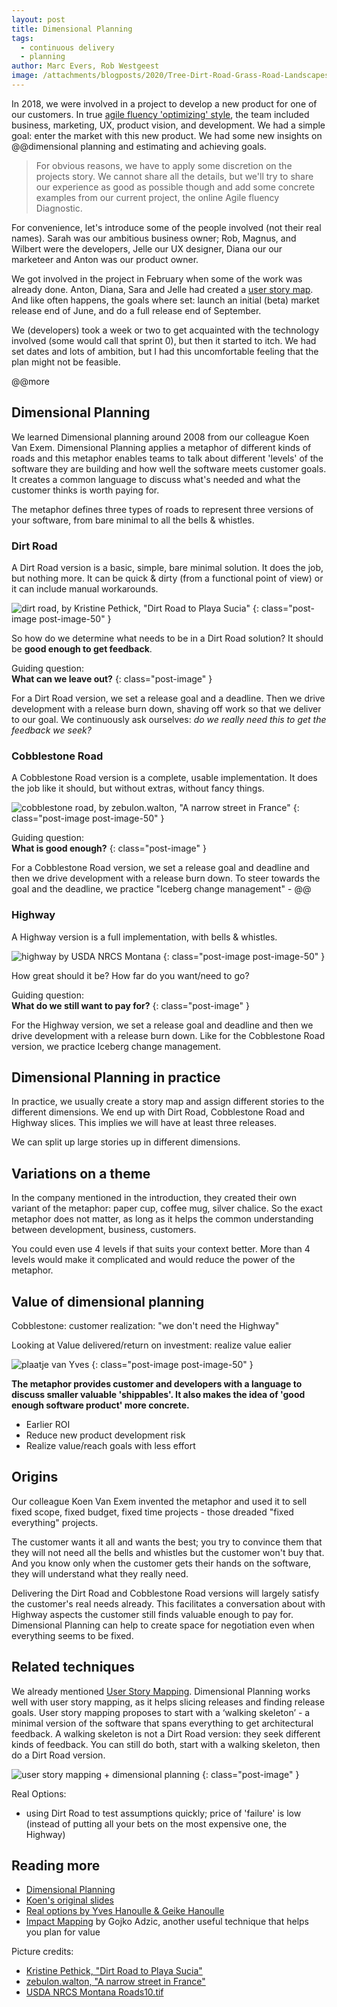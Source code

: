 ```yaml
---
layout: post
title: Dimensional Planning
tags:
  - continuous delivery
  - planning
author: Marc Evers, Rob Westgeest
image: /attachments/blogposts/2020/Tree-Dirt-Road-Grass-Road-Landscapes-Green-House-2423162.jpg
---
```


In 2018, we were involved in a project to develop a new product for one of our customers. In true [agile fluency 'optimizing' style](https://martinfowler.com/articles/agileFluency.html), the team included business, marketing, UX, product vision, and development. We had a simple goal: enter the market with this new product. We had some new insights on @@dimensional planning and estimating and achieving goals. 

> For obvious reasons, we have to apply some discretion on the projects story. We cannot share all the details, but we'll try to share our experience as good as possible though and add some concrete examples from our current project, the online Agile fluency Diagnostic.

For convenience, let's introduce some of the people involved (not their real names). Sarah was our ambitious business owner; Rob, Magnus, and Wilbert were the developers, Jelle our UX designer, Diana our our marketeer and Anton was our product owner.

We got involved in the project in February when some of the work was already done. Anton, Diana, Sara and Jelle had created a [user story map](https://www.jpattonassociates.com/the-new-backlog/). And like often happens, the goals where set: launch an initial (beta) market release end of June, and do a full release end of September.

We (developers) took a week or two to get acquainted with the technology involved (some would call that sprint 0), but then it started to itch. We had set dates and lots of ambition, but I had this uncomfortable feeling that the plan might not be feasible. 

@@more


## Dimensional Planning

We learned Dimensional planning around 2008 from our colleague Koen Van Exem. Dimensional Planning applies a metaphor of different kinds of roads and this metaphor enables teams to talk about different 'levels' of the software they are building and how well the software meets customer goals. It creates a common language to discuss what's needed and what the customer thinks is worth paying for.

The metaphor defines three types of roads to represent three versions of your software, from bare minimal to all the bells & whistles.

### Dirt Road

A Dirt Road version is a basic, simple, bare minimal solution. It does the job, but nothing more. It can be quick & dirty (from a functional point of view) or it can include manual workarounds.

![dirt road, by Kristine Pethick, "Dirt Road to Playa Sucia"](/attachments/blogposts/2020/dirtroad.jpg)
{: class="post-image post-image-50" }

So how do we determine what needs to be in a Dirt Road solution? It should be **good enough to get feedback**.

Guiding question:  
**What can we leave out?**
{: class="post-image" }

For a Dirt Road version, we set a release goal and a deadline. Then we drive development with a release burn down, shaving off work so that we deliver to our goal. We continuously ask ourselves: _do we really need this to get the feedback we seek?_

### Cobblestone Road

A Cobblestone Road version is a complete, usable implementation. It does the job like it should, but without extras, without fancy things.

![cobblestone road, by zebulon.walton, "A narrow street in France"](/attachments/blogposts/2020/cobblestoneroad.jpg)
{: class="post-image post-image-50" }

Guiding question:  
**What is good enough?**
{: class="post-image" }

For a Cobblestone Road version, we set a release goal and deadline and then we drive development with a release burn down. To steer towards the goal and the deadline, we practice "Iceberg change management" - @@

### Highway

A Highway version is a full implementation, with bells & whistles.

![highway by USDA NRCS Montana](/attachments/blogposts/2020/highway.jpg)
{: class="post-image post-image-50" }

How great should it be? How far do you want/need to go? 

Guiding question:  
**What do we still want to pay for?**
{: class="post-image" }

For the Highway version, we set a release goal and deadline and then we drive development with a release burn down. Like for the Cobblestone Road version, we practice Iceberg change management.

## Dimensional Planning in practice

In practice, we usually create a story map and assign different stories to the different dimensions. We end up with Dirt Road, Cobblestone Road and Highway slices. This implies we will have at least three releases.

We can split up large stories up in different dimensions.

## Variations on a theme

In the company mentioned in the introduction, they created their own variant of the metaphor: paper cup, coffee mug, silver chalice. So the exact metaphor does not matter, as long as it helps the common understanding between development, business, customers.

You could even use 4 levels if that suits your context better. More than 4 levels would make it complicated and would reduce the power of the metaphor.

## Value of dimensional planning

Cobblestone: customer realization: "we don't need the Highway"

Looking at Value delivered/return on investment: realize value ealier 

![plaatje van Yves](/attachments/blogposts/2020/yves-hanoulle-roi-dimensional-planning.png)
{: class="post-image post-image-50" }

**The metaphor provides customer and developers with a language to discuss smaller valuable 'shippables'. It also makes the idea of 'good enough software product' more concrete.**

- Earlier ROI
- Reduce new product development risk
- Realize value/reach goals with less effort

## Origins

Our colleague Koen Van Exem invented the metaphor and used it to sell fixed scope, fixed budget, fixed time projects - those dreaded "fixed everything" projects.

The customer wants it all and wants the best; you try to convince them that they will not need all the bells and whistles but the customer won't buy that. And you know only when the customer gets their hands on the software, they will understand what they really need. 

Delivering the Dirt Road and Cobblestone Road versions will largely satisfy the customer's real needs already. This facilitates a conversation about with Highway aspects the customer still finds valuable enough to pay for. Dimensional Planning can help to create space for negotiation even when everything seems to be fixed.

## Related techniques

We already mentioned [User Story Mapping](https://jpattonassociates.com/the-new-backlog/). Dimensional Planning works well with user story mapping, as it helps slicing releases and finding release goals.
User story mapping proposes to start with a ‘walking skeleton’ - a minimal version of the software that spans everything to get architectural feedback. A walking skeleton is not a Dirt Road version: they seek different kinds of feedback. You can still do both, start with a walking skeleton, then do a Dirt Road version.

![user story mapping + dimensional planning](/attachments/blogposts/2020/storymapping-slices.jpg)
{: class="post-image" }

Real Options: 
- using Dirt Road to test assumptions quickly; price of 'failure' is low (instead of putting all your bets on the most expensive one, the Highway) 

## Reading more

- [Dimensional Planning](http://www.hanoulle.be/2015/07/dimensional-planning/)
- [Koen's original slides](https://www.slideshare.net/inxin/dimensional-planning-30790935)
- [Real options by Yves Hanoulle & Geike Hanoulle](https://www.youtube.com/watch?v=YAxUwZzlMJE&feature=youtu.be)
- [Impact Mapping](https://www.impactmapping.org/) by Gojko Adzic, another useful technique that helps you plan for value

Picture credits:
- [Kristine Pethick, "Dirt Road to Playa Sucia"](https://www.flickr.com/photos/159897164@N04/40783372452/in/photolist-258TrL1-Afe78x-2e5fABY-wK1zvu-AAw3gg-FaS4A9-wCH4Hy-HjyqV2-22WokAY-QwHpso-2cvycxd-24wYVLC-AAsydZ-fy1URA-28SRmsL-kyENwx-AAw8XM-gueM6v-nsTvQM-219Whd6-51FcWq-frzDGo-2ecogf6-26KpEaE-5S3U2x-21JB2Pq-ow8ULT-ha2Cr8-2bBiKtr-jjogDL-GmGbtt-AqZPJp-2df496k-TmLvuy-ouhRge-4C37VL-21JEYwC-2e5f6bJ-2c41qqq-2a4XmCv-cU9djQ-2ax4mX7-ha2Fqy-2cL1ERB-219Wh48-tB1sne-2196PmW-21JAZo3-XUYaP8-ow9dTY)
- [zebulon.walton, "A narrow street in France"](https://www.flickr.com/photos/129869996@N05/16815586995/in/photolist-rBWhaH-5qgr2g-e8wECB-aShcAZ-aekRjc-LXAN49-cCZkkj-9292a5-6j7NA7-f1Wbih-91Q72X-24SCcRY-od5Tk9-5JTGzY-yd8wKp-g6AF97-Ay9rBE-YMnEsM-cCZjBu-arEaAi-2aA7LLB-owu81r-sHyPto-sHyND7-215rrXQ-yJ7KXG-HtZtYD-NjKGD-ySQjM3-xNd7Wa-oyeT6r-yGM23b-oeq3PJ-ysuTmh-yK6vxD-qrPQEU-2fqyUjN-LmZVfy-5GANxN-amymNE-aRPN1i-5JNsFP-5rZobf-8XQ1u1-bLLknX-5uxt8X-5JNrYp-68mpfT-ouGyT3-tnMHPu)
- [USDA NRCS Montana
Roads10.tif](https://www.flickr.com/photos/160831427@N06/24195960627/in/photolist-CS7C7X-JKmsWE-4vgo5-pu9JtG-Bwko6v-AKAiop-WcDfnj-atAVun-nvQZPY-x9pXL-28vzsLu-MtbseE-A7JWbG-AJvZpQ-orukdd-5k7aMq-eZpV1-JVcMs-pihYiS-uQ5Tfk-PEpYHo-GyLPDT-6BpjPj-5DSQ5G-8ZNkh-frzDGo-xTL8u2-q9h6Ea-vbRjRF-vRefE8-aiB7mr-ogoG4R-vYpdL-ehUpXY-8RDsQg-gGNuS1-eApn8j-dNTbn4-HDpFNM-dAexNJ-2fBMt7v-5hnrJy-ZnjRne-GHLchu-HAsM7L-8DoSXS-Lqnud2-xDeVre-5Avufr-2SaQ5a)
